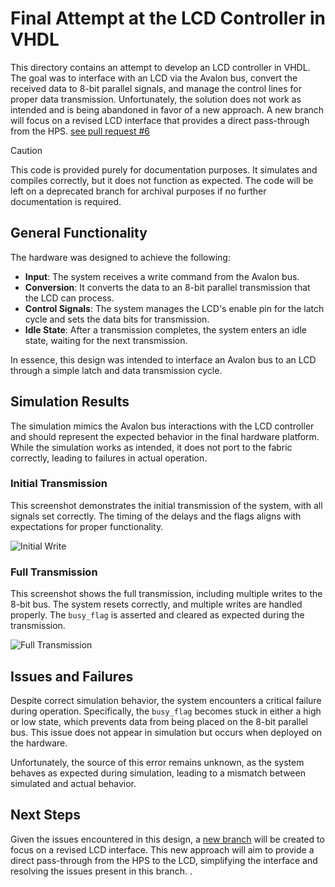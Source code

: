 # Final Attempt at the LCD Controller in VHDL

This directory contains an attempt to develop an LCD controller in VHDL. The goal was to interface with an LCD via the Avalon bus, convert the received data to 8-bit parallel signals, and manage the control lines for proper data transmission. Unfortunately, the solution does not work as intended and is being abandoned in favor of a new approach. A new branch will focus on a revised LCD interface that provides a direct pass-through from the HPS.
[see pull request #6](https://github.com/msu-eele-fpga/final-project-caleb-drew/pull/6)
 
> [!CAUTION]
> This code is provided purely for documentation purposes. It simulates and compiles correctly, but it does not function as expected. The code will be left on a deprecated branch for archival purposes if no further documentation is required.

## General Functionality

The hardware was designed to achieve the following:

- **Input**: The system receives a write command from the Avalon bus.
- **Conversion**: It converts the data to an 8-bit parallel transmission that the LCD can process.
- **Control Signals**: The system manages the LCD's enable pin for the latch cycle and sets the data bits for transmission.
- **Idle State**: After a transmission completes, the system enters an idle state, waiting for the next transmission.

In essence, this design was intended to interface an Avalon bus to an LCD through a simple latch and data transmission cycle.

## Simulation Results

The simulation mimics the Avalon bus interactions with the LCD controller and should represent the expected behavior in the final hardware platform. While the simulation works as intended, it does not port to the fabric correctly, leading to failures in actual operation.

### Initial Transmission

This screenshot demonstrates the initial transmission of the system, with all signals set correctly. The timing of the delays and the flags aligns with expectations for proper functionality.

![Initial Write](https://github.com/user-attachments/assets/bc532cfa-9f3c-457a-84e1-b7255877f101)

### Full Transmission

This screenshot shows the full transmission, including multiple writes to the 8-bit bus. The system resets correctly, and multiple writes are handled properly. The `busy_flag` is asserted and cleared as expected during the transmission.

![Full Transmission](https://github.com/user-attachments/assets/50fb0648-620f-4443-b9d3-2cc54fe49001)

## Issues and Failures

Despite correct simulation behavior, the system encounters a critical failure during operation. Specifically, the `busy_flag` becomes stuck in either a high or low state, which prevents data from being placed on the 8-bit parallel bus. This issue does not appear in simulation but occurs when deployed on the hardware.

Unfortunately, the source of this error remains unknown, as the system behaves as expected during simulation, leading to a mismatch between simulated and actual behavior.

## Next Steps

Given the issues encountered in this design, a [new branch](https://github.com/msu-eele-fpga/final-project-caleb-drew/pull/6) will be created to focus on a revised LCD interface. This new approach will aim to provide a direct pass-through from the HPS to the LCD, simplifying the interface and resolving the issues present in this branch.
.

